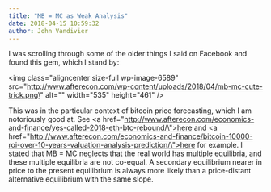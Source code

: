 ```yaml
---
title: "MB = MC as Weak Analysis"
date: 2018-04-15 10:59:32
author: John Vandivier
---
```




I was scrolling through some of the older things I said on Facebook and found this gem, which I stand by:

<img class=\"aligncenter size-full wp-image-6589\" src=\"http://www.afterecon.com/wp-content/uploads/2018/04/mb-mc-cute-trick.png\" alt=\"\" width=\"535\" height=\"461\" />

This was in the particular context of bitcoin price forecasting, which I am notoriously good at. See <a href=\"http://www.afterecon.com/economics-and-finance/yes-called-2018-eth-btc-rebound/\">here</a> and <a href=\"http://www.afterecon.com/economics-and-finance/bitcoin-10000-roi-over-10-years-valuation-analysis-prediction/\">here</a> for example. I stated that MB = MC neglects that the real world has multiple equilibria, and these multiple equilibria are not co-equal. A secondary equilibrium nearer in price to the present equilibrium is always more likely than a price-distant alternative equilibrium with the same slope.